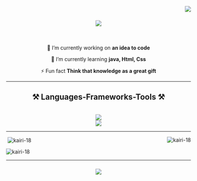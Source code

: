 <img align="right" src="https://visitor-badge.laobi.icu/badge?page_id=kairi-18" />

<h1 align="center">
    <img src="https://readme-typing-svg.herokuapp.com/?font=Righteous&size=35&center=true&vCenter=true&width=500&height=70&duration=4000&lines=Hi+There!+👋;+I'm+Kylie+Magistrado!;+A+Beginner+Developer;" />
</h1>

<br/>

<div align="center">

 🔭 I’m currently working on **an idea to code**

 🌱 I’m currently learning **java, Html, Css**

 ⚡ Fun fact **Think that knowledge as a great gift**

 </div>

<hr>
 
<h2 align="center">⚒️ Languages-Frameworks-Tools ⚒️</h2>
<br/>
<div align="center">
    <img src="https://skillicons.dev/icons?i=html,css,vscode,github,git,mysql" /><br>
    <img src="https://skillicons.dev/icons?i=cpp,java,cs" /><br>
</div>



<hr/>

<p><img align="right" src="https://github-readme-stats.vercel.app/api/top-langs?username=kairi-18&show_icons=true&theme=dark&locale=en&layout=compact" alt="kairi-18" /></p>

<p>&nbsp;<img align="center" src="https://github-readme-stats.vercel.app/api?username=kairi-18&show_icons=true&theme=dark&locale=en" alt="kairi-18" /></p>

<p><img align="center" src="https://github-readme-streak-stats.herokuapp.com/?user=kairi-18&theme=dark" alt="kairi-18" /></p>


<hr/>
<h3 align="center">
    <img src="https://readme-typing-svg.herokuapp.com/?font=Righteous&size=25&center=true&vCenter=true&width=500&height=70&duration=4000&lines=Thanks+for+visiting!+✌️;">
</h3>
